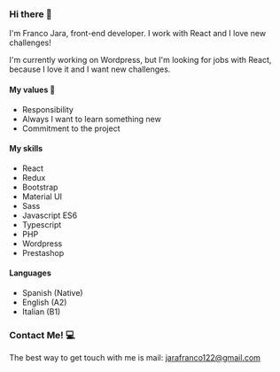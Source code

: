 ### Hi there 👋

I'm Franco Jara, front-end developer. I work with React and I love new challenges!

I'm currently working on Wordpress, but I'm looking for jobs with React, because I love it and I want new challenges.

#### My values 🌟

- Responsibility
- Always I want to learn something new
- Commitment to the project

#### My skills

- React
- Redux
- Bootstrap
- Material UI
- Sass
- Javascript ES6
- Typescript
- PHP
- Wordpress
- Prestashop

#### Languages

- Spanish (Native)
- English (A2)
- Italian (B1)

### Contact Me! 💻

The best way to get touch with me is mail: jarafranco122@gmail.com

<!--
**Franco-19/Franco-19** is a ✨ _special_ ✨ repository because its `README.md` (this file) appears on your GitHub profile.

Here are some ideas to get you started:

- 🔭 I’m currently working on ...
- 🌱 I’m currently learning ...
- 👯 I’m looking to collaborate on ...
- 🤔 I’m looking for help with ...
- 💬 Ask me about ...
- 📫 How to reach me: ...
- 😄 Pronouns: ...
- ⚡ Fun fact: ...
-->
